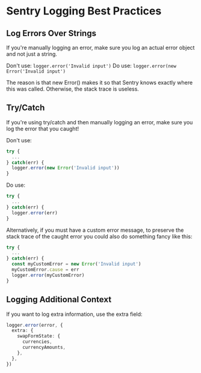 # Sentry Logging Best Practices

## Log Errors Over Strings

If you're manually logging an error, make sure you log an actual error object and not just a string.

Don't use: `logger.error('Invalid input')`
Do use: `logger.error(new Error('Invalid input')`

The reason is that new Error() makes it so that Sentry knows exactly where this was called. Otherwise, the stack trace is useless.

## Try/Catch

If you're using try/catch and then manually logging an error, make sure you log the error that you caught!

Don't use:

```typescript
try {
  ...
} catch(err) {
  logger.error(new Error('Invalid input'))
}
```

Do use:

```typescript
try {
  ...
} catch(err) {
  logger.error(err)
}
```

Alternatively, if you must have a custom error message, to preserve the stack trace of the caught error you could also do something fancy like this:

```typescript
try {
  ...
} catch(err) {
  const myCustomError = new Error('Invalid input')
  myCustomError.cause = err
  logger.error(myCustomError)
}
```

## Logging Additional Context

If you want to log extra information, use the extra field:

```typescript
logger.error(error, {
  extra: {
    swapFormState: {
      currencies,
      currencyAmounts,
    },
  },
})
```
